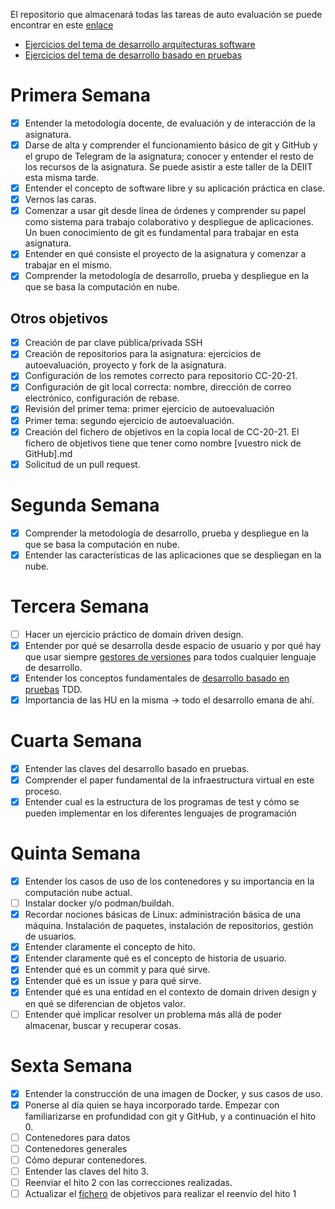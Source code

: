 El repositorio que almacenará todas las tareas de auto evaluación se puede encontrar en este [enlace](https://github.com/FernandoRoldan93/Ejercicios-CC)


* [Ejercicios del tema de desarrollo arquitecturas software](https://github.com/FernandoRoldan93/Ejercicios-CC/blob/main/Doc/Arquitecturas_software.md)
* [Ejercicios del tema de desarrollo basado en pruebas ](https://github.com/FernandoRoldan93/Ejercicios-CC/blob/main/Doc/Desarrollo_basado_en_pruebas.md)

# Primera Semana

- [x] Entender la metodología docente, de evaluación y de interacción de la asignatura.
- [x] Darse de alta y comprender el funcionamiento básico de git y GitHub y el grupo de Telegram de la asignatura; conocer y entender el resto de los recursos de la asignatura. Se puede asistir a este taller de la DEIIT esta misma tarde.
- [x] Entender el concepto de software libre y su aplicación práctica en clase.
- [x] Vernos las caras.
- [x] Comenzar a usar git desde línea de órdenes y comprender su papel como sistema para trabajo colaborativo y despliegue de aplicaciones. Un buen conocimiento de git es fundamental para trabajar en esta asignatura.
- [x] Entender en qué consiste el proyecto de la asignatura y comenzar a trabajar en el mismo.
- [x] Comprender la metodología de desarrollo, prueba y despliegue en la que se basa la computación en nube.

## Otros objetivos
- [x] Creación de par clave pública/privada SSH
- [x] Creación de repositorios para la asignatura: ejercicios de autoevaluación, proyecto y fork de la asignatura.
- [x] Configuración de los remotes correcto para repositorio CC-20-21.
- [x] Configuración de git local correcta: nombre, dirección de correo electrónico, configuración de rebase.
- [x] Revisión del primer tema: primer ejercicio de autoevaluación
- [x] Primer tema: segundo ejercicio de autoevaluación.
- [x] Creación del fichero de objetivos en la copia local de CC-20-21. El fichero de objetivos tiene que tener como nombre [vuestro nick de GitHub].md
- [x] Solicitud de un pull request.

# Segunda Semana
- [x] Comprender la metodología de desarrollo, prueba y despliegue en la que se basa la computación en nube.
- [x] Entender las características de las aplicaciones que se despliegan en la nube.    

# Tercera Semana
- [ ] Hacer un ejercicio práctico de domain driven design.
- [x] Entender por qué se desarrolla desde espacio de usuario y por qué
  hay que usar siempre [gestores de versiones](http://jj.github.io/CC/documentos/temas/Desarrollo_basado_en_pruebas#entornos-virtuales-de-desarrollo) para todos cualquier lenguaje de desarrollo.
- [x] Entender los conceptos fundamentales de [desarrollo basado en
  pruebas](http://jj.github.io/CC/documentos/temas/Desarrollo_basado_en_pruebas#entornos-virtuales-de-desarrollo) TDD.
- [x] Importancia de las HU en la misma → todo el desarrollo emana de ahí.

# Cuarta Semana
- [x] Entender las claves del desarrollo basado en pruebas.
- [x] Comprender el paper fundamental de la infraestructura virtual en este proceso.
- [x] Entender cual es la estructura de los programas de test y cómo se pueden implementar en los diferentes lenguajes de programación

# Quinta Semana
- [x] Entender los casos de uso de los contenedores y su importancia en la computación nube actual.
- [ ] Instalar docker y/o podman/buildah.
- [x] Recordar nociones básicas de Linux: administración básica de una máquina. Instalación de paquetes, instalación de repositorios, gestión de usuarios.
- [x] Entender claramente el concepto de hito.
- [x] Entender claramente qué es el concepto de historia de usuario.
- [x] Entender qué es un commit y para qué sirve.
- [x] Entender qué es un issue y para qué sirve.
- [x] Entender qué es una entidad en el contexto de domain driven design y en qué se diferencian de objetos valor.
- [ ] Entender qué implicar resolver un problema más allá de poder almacenar, buscar y recuperar cosas.

# Sexta Semana
- [x] Entender la construcción de una imagen de Docker, y sus casos de uso.
- [x] Ponerse al día quien se haya incorporado tarde. Empezar con familiarizarse en profundidad con git y GitHub, y a continuación el hito 0.
- [ ] Contenedores para datos
- [ ] Contenedores generales
- [ ] Cómo depurar contenedores.
- [ ] Entender las claves del hito 3.
- [ ] Reenviar el hito 2 con las correcciones realizadas.
- [ ] Actualizar el [fichero](https://github.com/JJ/CC-20-21/pull/356) de objetivos para realizar el reenvío del hito 1
